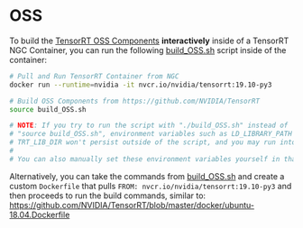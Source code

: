 # OSS

To build the [TensorRT OSS Components](https://github.com/NVIDIA/TensorRT) **interactively** inside of a TensorRT NGC Container,
you can run the following [build_OSS.sh](build_OSS.sh) script inside of the container:

```bash
# Pull and Run TensorRT Container from NGC
docker run --runtime=nvidia -it nvcr.io/nvidia/tensorrt:19.10-py3

# Build OSS Components from https://github.com/NVIDIA/TensorRT
source build_OSS.sh

# NOTE: If you try to run the script with "./build_OSS.sh" instead of 
# "source build_OSS.sh", environment variables such as LD_LIBRARY_PATH and 
# TRT_LIB_DIR won't persist outside of the script, and you may run into problems.
#
# You can also manually set these environment variables yourself in that case.
```

Alternatively, you can take the commands from [build_OSS.sh](build_OSS.sh) and
create a custom `Dockerfile` that pulls `FROM: nvcr.io/nvidia/tensorrt:19.10-py3`
and then proceeds to run the build commands, similar to: https://github.com/NVIDIA/TensorRT/blob/master/docker/ubuntu-18.04.Dockerfile
